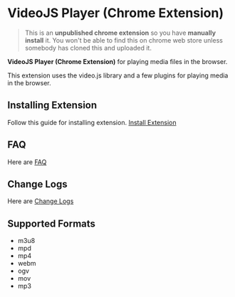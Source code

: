 # VideoJS Player (Chrome Extension)

> This is an **unpublished chrome extension** so you have **manually install** it. You won't be able to find this on chrome web store unless somebody has cloned this and uploaded it.

**VideoJS Player (Chrome Extension)** for playing media files in the browser.

This extension uses the video.js library and a few plugins for playing media in the browser.

## Installing Extension

Follow this guide for installing extension.
[Install Extension](https://github.com/art1mis/VideoJS-Player/wiki/Installation-Steps)

## FAQ

Here are [FAQ](https://github.com/art1mis/VideoJS-Player/wiki/FAQ)

## Change Logs

Here are [Change Logs](https://github.com/art1mis/VideoJS-Player/wiki/Change-Logs)

## Supported Formats

- m3u8
- mpd
- mp4
- webm
- ogv
- mov
- mp3

